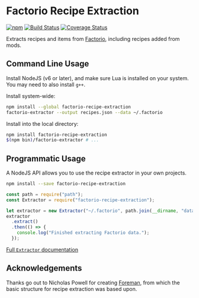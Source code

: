 # Factorio Recipe Extraction

[![npm](https://img.shields.io/npm/v/factorio-recipe-extraction.svg)](https://www.npmjs.com/package/factorio-recipe-extraction)
[![Build Status](https://travis-ci.org/CodeLenny/factorio-recipe-extraction.svg?branch=master)](https://travis-ci.org/CodeLenny/factorio-recipe-extraction)
[![Coverage Status](https://coveralls.io/repos/github/CodeLenny/factorio-recipe-extraction/badge.svg?branch=master)](https://coveralls.io/github/CodeLenny/factorio-recipe-extraction?branch=master)

Extracts recipes and items from [Factorio][], including recipes added from mods.

## Command Line Usage

Install NodeJS (v6 or later), and make sure Lua is installed on your system.
You may need to also install `g++`.

Install system-wide:
```bash
npm install --global factorio-recipe-extraction
factorio-extractor --output recipes.json --data ~/.factorio
```

Install into the local directory:
```bash
npm install factorio-recipe-extraction
$(npm bin)/factorio-extractor # ...
```

## Programmatic Usage

A NodeJS API allows you to use the recipe extractor in your own projects.

```bash
npm install --save factorio-recipe-extraction
```

```js
const path = require("path");
const Extractor = require("factorio-recipe-extraction");

let extractor = new Extractor("~/.factorio", path.join(__dirname, "data-output.json"));
extractor
  .extract()
  .then(() => {
    console.log("Finished extracting Factorio data.");
  });
```

[Full `Extractor` documentation][api-Extractor]

## Acknowledgements

Thanks go out to Nicholas Powell for creating [Foreman][foreman], from which the basic structure for recipe extraction
was based upon.

[Factorio]: https://www.factorio.com/
[api-Extractor]: https://codelenny.github.io/factorio-recipe-extraction/Extractor.html
[foreman]: https://bitbucket.org/Nicksaurus/foreman/
